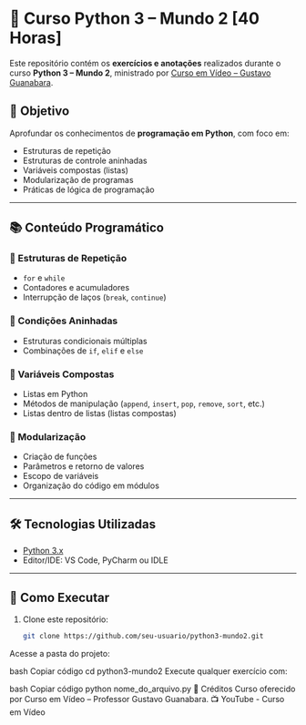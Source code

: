 # 📘 Curso Python 3 – Mundo 2 [40 Horas]  

Este repositório contém os **exercícios e anotações** realizados durante o curso **Python 3 – Mundo 2**, ministrado por [Curso em Vídeo – Gustavo Guanabara](https://www.cursoemvideo.com/).  

## 🎯 Objetivo  
Aprofundar os conhecimentos de **programação em Python**, com foco em:  
- Estruturas de repetição  
- Estruturas de controle aninhadas  
- Variáveis compostas (listas)  
- Modularização de programas  
- Práticas de lógica de programação  

---

## 📚 Conteúdo Programático  

### 🔹 Estruturas de Repetição  
- `for` e `while`  
- Contadores e acumuladores  
- Interrupção de laços (`break`, `continue`)  

### 🔹 Condições Aninhadas  
- Estruturas condicionais múltiplas  
- Combinações de `if`, `elif` e `else`  

### 🔹 Variáveis Compostas  
- Listas em Python  
- Métodos de manipulação (`append`, `insert`, `pop`, `remove`, `sort`, etc.)  
- Listas dentro de listas (listas compostas)  

### 🔹 Modularização  
- Criação de funções  
- Parâmetros e retorno de valores  
- Escopo de variáveis  
- Organização do código em módulos  

---

## 🛠️ Tecnologias Utilizadas  
- [Python 3.x](https://www.python.org/)  
- Editor/IDE: VS Code, PyCharm ou IDLE  

---

## 🚀 Como Executar  
1. Clone este repositório:  
   ```bash
   git clone https://github.com/seu-usuario/python3-mundo2.git
Acesse a pasta do projeto:

bash
Copiar código
cd python3-mundo2
Execute qualquer exercício com:

bash
Copiar código
python nome_do_arquivo.py
📝 Créditos
Curso oferecido por Curso em Vídeo – Professor Gustavo Guanabara.
📺 YouTube - Curso em Vídeo

